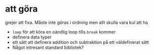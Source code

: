 att göra
========

grejer att fixa. Måste inte göras i ordning men allt skulla vara kul att ha

- `loop` för att köra en oändlig loop tills `break` kommer
- definera data typer
- ett sätt att definera addition och subtraktion på ett väldefinerat sätt
- Något intresant standard bibliotek?
